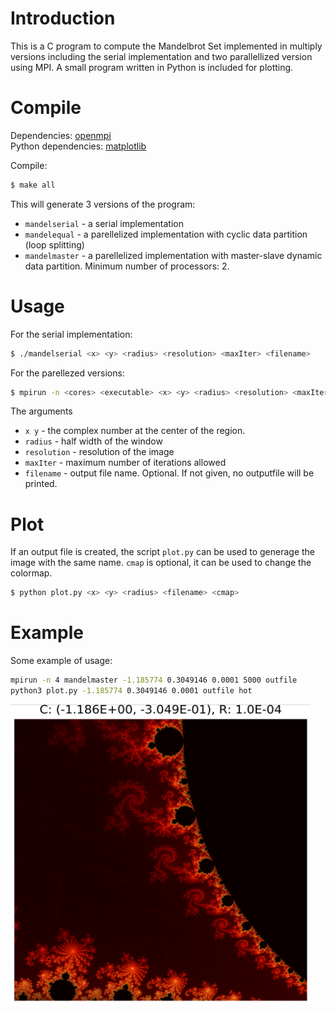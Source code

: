 
# Introduction 
This is a C program to compute the Mandelbrot Set implemented in multiply versions including the serial implementation and two parallellized version using MPI. A small program written in Python is included for plotting. 

# Compile
Dependencies: [openmpi](https://www.open-mpi.org/)  
Python dependencies: [matplotlib](https://matplotlib.org/)  

Compile:
```bash
$ make all 
```
This will generate 3 versions of the program: 

- `mandelserial` - a serial implementation 
- `mandelequal` - a parellelized implementation with cyclic data partition (loop splitting)  
- `mandelmaster` - a parellelized implementation with master-slave dynamic data partition. Minimum number of processors: 2.


# Usage
For the serial implementation:
```bash
$ ./mandelserial <x> <y> <radius> <resolution> <maxIter> <filename>  
```

For the parellezed versions:
```bash
$ mpirun -n <cores> <executable> <x> <y> <radius> <resolution> <maxIter> <filename>
```

The arguments 
- `x y` - the complex number at the center of the region.  
- `radius` - half width of the window   
- `resolution` - resolution of the image
- `maxIter` - maximum number of iterations allowed  
- `filename` - output file name. Optional. If not given, no outputfile will be printed.


# Plot
If an output file is created, the script `plot.py` can be used to generage the image with the same name. `cmap` is optional, it can be used to change the colormap.  
```bash
$ python plot.py <x> <y> <radius> <filename> <cmap>
```

# Example
Some example of usage:
```bash
mpirun -n 4 mandelmaster -1.185774 0.3049146 0.0001 5000 outfile
python3 plot.py -1.185774 0.3049146 0.0001 outfile hot
```

<img src="./example.png" width="480" height="480">






